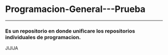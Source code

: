 # Programacion-General---Prueba

----
### Es un repositorio en donde unificare los repositorios individuales de programacion.


JIJIJA

